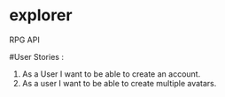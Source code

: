# explorer

RPG API

#User Stories :

1. As a User I want to be able to create an account.
2. As a user I want to be able to create multiple avatars. 
